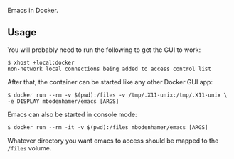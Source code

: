 Emacs in Docker.

Usage
-----

You will probably need to run the following to get the GUI to work:

    $ xhost +local:docker
    non-network local connections being added to access control list

After that, the container can be started like any other Docker GUI app:

    $ docker run --rm -v $(pwd):/files -v /tmp/.X11-unix:/tmp/.X11-unix \
	-e DISPLAY mbodenhamer/emacs [ARGS]

Emacs can also be started in console mode:

    $ docker run --rm -it -v $(pwd):/files mbodenhamer/emacs [ARGS]

Whatever directory you want emacs to access should be mapped to the `/files` volume.
